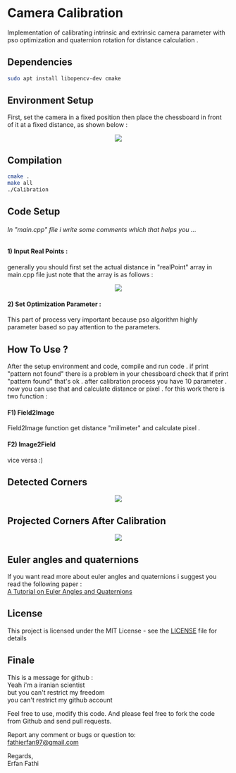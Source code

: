 # Camera Calibration

Implementation of calibrating intrinsic and extrinsic camera parameter
with pso optimization and quaternion rotation for distance calculation .


## Dependencies

```bash
sudo apt install libopencv-dev cmake
```

## Environment Setup

First, set the camera in a fixed position then place the chessboard 
in front of it at a fixed distance, as shown below :

<p align="center">
<img src = "https://github.com/ErfanFathi/camera-calibration/blob/master/utils/setup.jpg"</img>
</p>

## Compilation 

```bash
cmake .
make all
./Calibration
```

## Code Setup

###### In "main.cpp" file i write some comments which that helps you ... <br />

#### 1) Input Real Points :

generally you should first set the actual distance in "realPoint" array in main.cpp file
just note that the array is as follows :

<p align="center">
<img src = "https://github.com/ErfanFathi/camera-calibration/blob/master/utils/configuration.jpg"</img>
</p>

#### 2) Set Optimization Parameter :

This part of process very important because pso algorithm 
highly parameter based so pay attention to the parameters. <br />

## How To Use ?

After the setup environment and code, compile and run code .
if print "pattern not found" there is a problem in your chessboard
check that if print "pattern found" that's ok . after calibration process you have 10 parameter .
now you can use that and calculate distance or pixel .
for this work there is two function : <br />
#### F1) Field2Image
Field2Image function get distance "milimeter" and calculate pixel .
#### F2) Image2Field
vice versa :)

## Detected Corners

<p align="center">
<img src = "https://github.com/ErfanFathi/camera-calibration/blob/master/utils/actual_corners.jpg"</img>
</p>

## Projected Corners After Calibration

<p align="center">
<img src = "https://github.com/ErfanFathi/camera-calibration/blob/master/utils/projected_corners.jpg"</img>
</p>

## Euler angles and quaternions

If you want read more about euler angles and quaternions i suggest you read the following paper : <br />
[A Tutorial on Euler Angles and Quaternions](http://www.weizmann.ac.il/sci-tea/benari/sites/sci-tea.benari/files/uploads/softwareAndLearningMaterials/quaternion-tutorial-2-0-1.pdf)

## License

This project is licensed under the MIT License - see the [LICENSE](LICENSE) file for details

## Finale

This is a message for github : <br /> 
Yeah i'm a iranian scientist <br />
but you can't restrict my freedom <br />
you can't restrict my github account <br />

Feel free to use, modify this code. And please feel free to fork the code 
from Github and send pull requests.

Report any comment or bugs or question to:<br />
fathierfan97@gmail.com<br />

Regards,<br />
Erfan Fathi<br />
